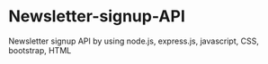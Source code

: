 # Newsletter-signup-API
Newsletter signup API by using node.js, express.js, javascript, CSS, bootstrap, HTML
